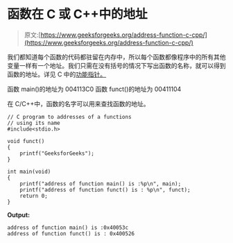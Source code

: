 # 函数在 C 或 C++中的地址

> 原文:[https://www.geeksforgeeks.org/address-function-c-cpp/](https://www.geeksforgeeks.org/address-function-c-cpp/)

我们都知道每个函数的代码都驻留在内存中，所以每个函数都像程序中的所有其他变量一样有一个地址。我们只需在没有括号的情况下写出函数的名称，就可以得到函数的地址。详见 C 中的[功能指针。](https://www.geeksforgeeks.org/function-pointer-in-c/)

函数 main()的地址为 004113C0
函数 funct()的地址为 00411104

在 C/C++中，函数的名字可以用来查找函数的地址。

```
// C program to addresses of a functions
// using its name
#include<stdio.h>

void funct()
{
    printf("GeeksforGeeks");
}

int main(void)
{
    printf("address of function main() is :%p\n", main);
    printf("address of function funct() is : %p\n", funct);
    return 0;
}
```

**Output:**

```
address of function main() is :0x40053c
address of function funct() is : 0x400526

```